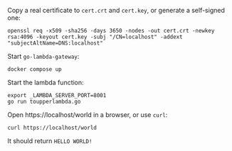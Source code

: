 Copy a real certificate to `cert.crt` and `cert.key`, or generate a self-signed one:

```shell
openssl req -x509 -sha256 -days 3650 -nodes -out cert.crt -newkey rsa:4096 -keyout cert.key -subj "/CN=localhost" -addext "subjectAltName=DNS:localhost"
```

Start `go-lambda-gateway`:

```shell
docker compose up
```

Start the lambda function:

```shell
export _LAMBDA_SERVER_PORT=8001
go run toupperlambda.go
```

Open https://localhost/world in a browser, or use `curl`:

```shell
curl https://localhost/world
```

It should return `HELLO WORLD!`

